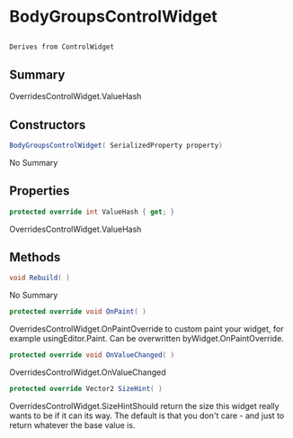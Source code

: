 # BodyGroupsControlWidget

## 
```c#
Derives from ControlWidget
```

## Summary

OverridesControlWidget.ValueHash
## Constructors

```c#
BodyGroupsControlWidget( SerializedProperty property) 
```
No Summary
## Properties

```c#
protected override int ValueHash { get; } 
```
OverridesControlWidget.ValueHash
## Methods

```c#
void Rebuild( ) 
```
No Summary
```c#
protected override void OnPaint( ) 
```
OverridesControlWidget.OnPaintOverride to custom paint your widget, for example usingEditor.Paint. Can be overwritten byWidget.OnPaintOverride.
```c#
protected override void OnValueChanged( ) 
```
OverridesControlWidget.OnValueChanged
```c#
protected override Vector2 SizeHint( ) 
```
OverridesControlWidget.SizeHintShould return the size this widget really wants to be if it can its way. The default
is that you don't care - and just to return whatever the base value is.
